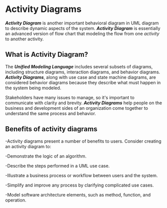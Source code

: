 # Activity Diagrams
**_Activity Diagram_** is another important behavioral diagram in UML diagram to describe dynamic aspects of the system.
**_Activity Diagram_** is essentially an advanced version of flow chart that modeling the flow from one _activity_ to another activity.

## What is Activity Diagram?

The **_Unified Modeling Language_** includes several subsets of diagrams, including structure diagrams, interaction diagrams, and behavior diagrams. 
**_Activity Diagrams_**, along with use case and state machine diagrams, are considered behavior diagrams because they describe what must happen in the system being modeled.

Stakeholders have many issues to manage, so it's important to communicate with clarity and brevity. 
**_Activity Diagrams_** help people on the business and development sides of an organization come together to understand the same process and behavior.

## Benefits of activity diagrams
-Activity diagrams present a number of benefits to users. Consider creating an activity diagram to:

-Demonstrate the logic of an algorithm.

-Describe the steps performed in a UML use case.

-Illustrate a business process or workflow between users and the system.

-Simplify and improve any process by clarifying complicated use cases.

-Model software architecture elements, such as method, function, and operation.
